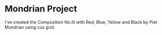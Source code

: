 # Mondrian Project

I've created the Composition No.III with Red, Blue, Yellow and Black by Piet Mondrian using css grid.
